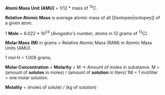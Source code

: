 <b>Atomi Mass Unit (AMU)</b> = 1/12 * mass of <sup>12</sup>C.

<b>Relative Atomic Mass</b> is average atomic mass of all [[Isotopes|isotopes]] of a given atom.

1 <b>Mole</b> = 6.022 * 10<sup>23</sup> (<i>Avogadro's number</i>, atoms in 12 grams of <sup>12</sup>C).

<b>Molar Mass (M)</b> in grams = Relative Atomic Mass (RAM) in Atomic Mass Units (AMU).

1 mol H = 1.008 grams.

<b>Molar Concentration</b> = <b>Molarity</b> = M -> Amount of moles in substance.
M = (amount of <b>solutes</b> in moles) / (amount of <b>solution</b> in liters)
1M = 1 mol/liter = one molar solution.

<b>Molality</b> = (moles of solute) / (kg of solution)
